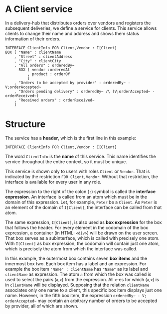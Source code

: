# A Client service
In a delivery-hub that distributes orders over vendors and registers the subsequent deliveries, we define a service for clients. This service allows clients to change their name and address and shows them status information of their orders.

```
INTERFACE ClientInfo FOR Client,Vendor : I[Client]
BOX [ "Name" : clientName
    , "Street" : clientAddress
    , "City" : clientCity
    , "All orders" : orderedBy~
      BOX [ vendor :orderedAt
          , product : orderOf
          ]
    , "Orders to be accepted by provider" : orderedBy~ - V;orderAccepted~
    , "Orders pending delivery" : orderedBy~ /\ (V;orderAccepted~ - orderReceived~)
    , "Received orders" : orderReceived~
    ]
```

# Structure
The service has a **header**, which is the first line in this example:
```
INTERFACE ClientInfo FOR Client,Vendor : I[Client]
```
The word `ClientInfo` is the **name** of this service. This name identifies the service throughout the entire context, so it must be unique.

This service is shown only to users with roles `Client` or `Vendor`. That is indicated by the restriction `FOR Client,Vendor`. Without that restriction, the interface is available for every user in any role.

The expression to the right of the colon (`:`) symbol is called the **interface expression**. An interface is called from an atom which must be in the domain of this expression. Let, for example, `Peter` be a `Client`. As `Peter` is an element of the domain of `I[Client]`, the interface can be  called from that atom.

The same expression, `I[Client]`, is also used as **box expression** for the box that follows the header. For every element in the codomain of the box expression, a container (in HTML: `<div>`) will be drawn on the user screen. That box serves as a subinterface, which is called with precisely one atom. With `I[Client]` as box expression, the codomain will contain just one atom, which is precisely the atom from which the interface was called.

In this example, the outermost box contains seven **box items** and the innermost box two. Each box item has a label and an expression. For example the box item `"Name" : clientName` has `"Name"` as its label and `clientName` as expression.  The atom `a` from which the box was called is used to select the pairs (`a`,`x`) from the expression. All `x`-es for which (`a`,`x`) is in `clientName` will be displayed. Supposing that the relation `clientName` associates only one name to a client, this specific box item displays just one name. However, in the fifth box item, the expression  `orderedBy~ - V; orderAccepted~` may contain an arbitrary number of orders to be accepted by provider, all of which are shown.


